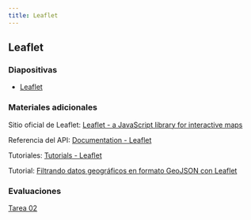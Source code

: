 ```yaml
---
title: Leaflet
---
```


## Leaflet

### Diapositivas

- [Leaflet](https://mfvargas.github.io/pres-leaflet/)

### Materiales adicionales

Sitio oficial de Leaflet: [Leaflet - a JavaScript library for interactive maps](https://leafletjs.com/)

Referencia del API: [Documentation - Leaflet](https://leafletjs.com/reference-1.5.0.html)

Tutoriales: [Tutorials - Leaflet](https://leafletjs.com/examples.html)

Tutorial: [Filtrando datos geográficos en formato GeoJSON con Leaflet](https://mappinggis.com/2019/11/filtrando-datos-geograficos-en-formato-geojson-con-leaflet/)

### Evaluaciones

[Tarea 02](https://mfvargas.github.io/curso-programacion-web-geoespacial/tarea02.html)
